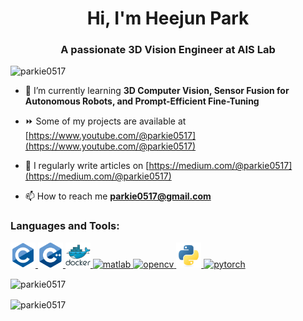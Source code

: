 <h1 align="center">Hi, I'm Heejun Park</h1>
<h3 align="center">A passionate 3D Vision Engineer at AIS Lab</h3>

<p align="left"> <img src="https://komarev.com/ghpvc/?username=parkie0517&label=Profile%20views&color=0e75b6&style=flat" alt="parkie0517" /> </p>

- 🤖 I’m currently learning **3D Computer Vision, Sensor Fusion for Autonomous Robots, and Prompt-Efficient Fine-Tuning**

- ⏩ Some of my projects are available at [https://www.youtube.com/@parkie0517](https://www.youtube.com/@parkie0517)

- 📝 I regularly write articles on [https://medium.com/@parkie0517](https://medium.com/@parkie0517)

- 📫 How to reach me **parkie0517@gmail.com**

<p align="left">
</p>

<h3 align="left">Languages and Tools:</h3>
<p align="left"> <a href="https://www.cprogramming.com/" target="_blank" rel="noreferrer"> <img src="https://raw.githubusercontent.com/devicons/devicon/master/icons/c/c-original.svg" alt="c" width="40" height="40"/> </a> <a href="https://www.w3schools.com/cpp/" target="_blank" rel="noreferrer"> <img src="https://raw.githubusercontent.com/devicons/devicon/master/icons/cplusplus/cplusplus-original.svg" alt="cplusplus" width="40" height="40"/> </a> <a href="https://www.docker.com/" target="_blank" rel="noreferrer"> <img src="https://raw.githubusercontent.com/devicons/devicon/master/icons/docker/docker-original-wordmark.svg" alt="docker" width="40" height="40"/> </a> <a href="https://www.mathworks.com/" target="_blank" rel="noreferrer"> <img src="https://upload.wikimedia.org/wikipedia/commons/2/21/Matlab_Logo.png" alt="matlab" width="40" height="40"/> </a> <a href="https://opencv.org/" target="_blank" rel="noreferrer"> <img src="https://www.vectorlogo.zone/logos/opencv/opencv-icon.svg" alt="opencv" width="40" height="40"/> </a> <a href="https://www.python.org" target="_blank" rel="noreferrer"> <img src="https://raw.githubusercontent.com/devicons/devicon/master/icons/python/python-original.svg" alt="python" width="40" height="40"/> </a> <a href="https://pytorch.org/" target="_blank" rel="noreferrer"> <img src="https://www.vectorlogo.zone/logos/pytorch/pytorch-icon.svg" alt="pytorch" width="40" height="40"/> </a> </p>

<p><img align="center" src="https://github-readme-stats.vercel.app/api/top-langs?username=parkie0517&show_icons=true&locale=en&layout=compact" alt="parkie0517" /></p>

<p><img align="center" src="https://github-readme-streak-stats.herokuapp.com/?user=parkie0517&" alt="parkie0517" /></p>
